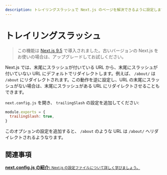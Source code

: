 ```yaml
---
description: トレイリングスラッシュで Next.js のページを解決できるように設定します。
---
```


# トレイリングスラッシュ

> この機能は [Next.js 9.5](https://nextjs.org/blog/next-9-5) で導入されました。古いバージョンの Next.js をお使いの場合は、アップグレードしてお試しください。

Next.js では、末尾にスラッシュが付いている URL から、末尾にスラッシュが付いていない URL にデフォルトでリダイレクトします。例えば、 `/about/` は `/about` にリダイレクトされます。この動作を逆に設定し、URL の末尾にスラッシュがない場合は、末尾にスラッシュがある URL にリダイレクトさせることもできます。

`next.config.js` を開き、 `trailingSlash` の設定を追加してください:

```js
module.exports = {
  trailingSlash: true,
}
```

このオプションの設定を追加すると、 `/about` のような URL は `/about/` へリダイレクトされるようなります。


## 関連事項

<div class="card">
  <a href="/docs/api-reference/next.config.js/introduction.md">
    <b>next.config.js の紹介:</b>
    <small>Next.js の設定ファイルについて詳しく学びましょう。</small>
  </a>
</div>
